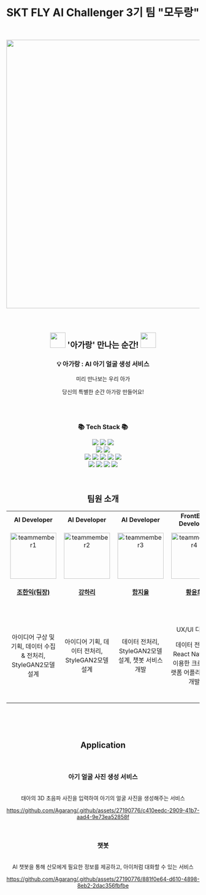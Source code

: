 # SKT FLY AI Challenger 3기 팀 "모두랑"

<br/>
<br/>



<div align="center">
  <img src="https://github.com/Agarang/.github/assets/27190776/9e7e0fc2-e1cc-4042-91b3-3a46cb886dfe" width="700px">
</div>


<br/>
<br/>

<div align="center">
<h2>  <img width="40px" src="https://github.com/Agarang/.github/assets/27190776/9ab3c1ea-c1f9-468b-a686-9709370ac162"> '아가랑' 만나는 순간! <img width="40px" src="https://github.com/Agarang/.github/assets/27190776/9ab3c1ea-c1f9-468b-a686-9709370ac162"></h2> 

### 💡 아가랑 : AI 아기 얼굴 생성 서비스

<p>미리 만나보는 우리 아가 </p>
<p>당신의 특별한 순간 아가랑 만들어요!</p>

</br>
</br>

### 📚 Tech Stack 📚
<img src="https://img.shields.io/badge/Python-3776AB?style=for-the-badge&logo=Python&logoColor=white">
<img src="https://img.shields.io/badge/Pytorch-EE4C2C?style=for-the-badge&logo=PyTorch&logoColor=white">
<img src="https://img.shields.io/badge/ChatGPT-28A08C?style=for-the-badge&logo=OpenAI&logoColor=white">

</br>

<img src="https://img.shields.io/badge/Javascript-F7DF1E?style=for-the-badge&logo=Javascript&logoColor=black">
<img src="https://img.shields.io/badge/React Native-61DAFB?style=for-the-badge&logo=React&logoColor=black">

</br>

<img src="https://img.shields.io/badge/Typescript-3178C6?style=for-the-badge&logo=Typescript&logoColor=white">
<img src="https://img.shields.io/badge/Node.js-339933?style=for-the-badge&logo=Node.js&logoColor=white">
<img src="https://img.shields.io/badge/Nest.js-E0234E?style=for-the-badge&logo=NestJS&logoColor=white">
<img src="https://img.shields.io/badge/MySQL-4479A1?style=for-the-badge&logo=MySQL&logoColor=white">
<img src="https://img.shields.io/badge/Prisma-2D3748?style=for-the-badge&logo=Prisma&logoColor=white">

</br>

<img src="https://img.shields.io/badge/Azure-0078D4?style=for-the-badge&logo=Microsoft Azure&logoColor=white">
<img src="https://img.shields.io/badge/Docker-2496ED?style=for-the-badge&logo=Docker&logoColor=white">
<img src="https://img.shields.io/badge/Github Actions-2088FF?style=for-the-badge&logo=Github Actions&logoColor=white">
<img src="https://img.shields.io/badge/Nginx-009639?style=for-the-badge&logo=NGINX&logoColor=white">


</div>

</br>
</br>

<div align="center">

## 팀원 소개
<table style="border-collapse: collapse; cellspacing: 0; cellpadding: 0;">
  <tr>
    <td align="center">
      <b>AI Developer</b>
    </td>
    <td align="center">
      <b>AI Developer</b>
    </td>
    <td align="center">
      <b>AI Developer</b>
    </td>
    <td align="center">
      <b>FrontEnd Developer</b>
    </td>
    <td align="center">
      <b>BackEnd Developer</b>
    </td>
  </tr>
  <tr>
    <td align="center" style="padding: 10px;">
      <a href="https://github.com/johanik">
        <img src="https://github.com/Agarang/.github/assets/27190776/108aeccf-5e6b-4875-aeb6-a6855fb68560" width="120px;" alt="teammember1" /><br />
        <h4><b><a href="https://github.com/johanik">조한익(팀장)</b></h4>
      </a>
    </td>
    <td align="center" style="padding: 10px;">
      <a href="https://github.com/harikang">
        <img src="https://github.com/Agarang/.github/assets/27190776/a2035a82-5325-490a-8eeb-8b369dbd9364" width="120px;" alt="teammember2" /><br />
        <h4><b><a href="https://github.com/harikang">강하리</b></h4>
      </a>
    </td>
    <td align="center" style="padding: 10px;">
      <a href="https://github.com/YUL-git">
        <img src="https://github.com/Agarang/.github/assets/27190776/631bd09e-b15b-428c-ada2-8061d89664b3" width="120px;" alt="teammember3" /><br />
        <h4><b><a href="https://github.com/YUL-git">함지율</b></h4>
      </a>
    </td>
    <td align="center" style="padding: 10px;">
      <a href="https://github.com/yunhee1">
        <img src="https://github.com/Agarang/.github/assets/27190776/08066de3-d567-4f8d-bc89-521028def2f9" width="120px;" alt="teammember4" /><br />
        <h4><b><a href="https://github.com/yunhee1">황윤희</b></h4>
      </a>
    </td>
    <td align="center" style="padding: 10px;">
      <a href="https://github.com/8471919">
        <img src="https://github.com/Agarang/.github/assets/27190776/f74be216-230c-450a-b219-a5a0f89caa30" width="120px;" alt="teammember5" /><br />
        <h4><b><a href="https://github.com/8471919">정한수</b></h4>
      </a>
    </td>
  </tr>
  <tr>
    <td align="center">
      <p>아이디어 구상 및 기획, 데이터 수집 & 전처리, StyleGAN2모델 설계</p>
    </td>
    <td align="center">
      <p>아이디어 기획, 데이터 전처리, StyleGAN2모델 설계</p>
    </td>
    <td align="center">
      <p>데이터 전처리, StyleGAN2모델 설계, 챗봇 서비스 개발</p>
    </td>
    <td align="center">
      <p>UX/UI 디자인</p>
      <p>데이터 전처리, React Native를 이용한 크로스 플랫폼 어플리케이션 개발</p>
    </td>
    <td align="center">
      <p>데이터 전처리, 서비스 아키텍쳐 설계, Nest.js, gRPC를 이용한 서버 개발</p>
      <p>인프라 구축/관리, CI/CD 파이프라인 구축</p>
    </td>
  </tr>
</table>
</div>

</br>
</br>
</br>

<div align="center">

## Application
</br>

### 아기 얼굴 사진 생성 서비스
</br>
태아의 3D 초음파 사진을 입력하여 아기의 얼굴 사진을 생성해주는 서비스

https://github.com/Agarang/.github/assets/27190776/c410eedc-2909-41b7-aad4-9e73ea52858f
</div>
</br>
<div align="center">

### 챗봇
</br>
AI 챗봇을 통해 산모에게 필요한 정보를 제공하고, 아이처럼 대화할 수 있는 서비스

https://github.com/Agarang/.github/assets/27190776/881f0e64-d610-4898-8eb2-2dac356fbfbe
</div>
